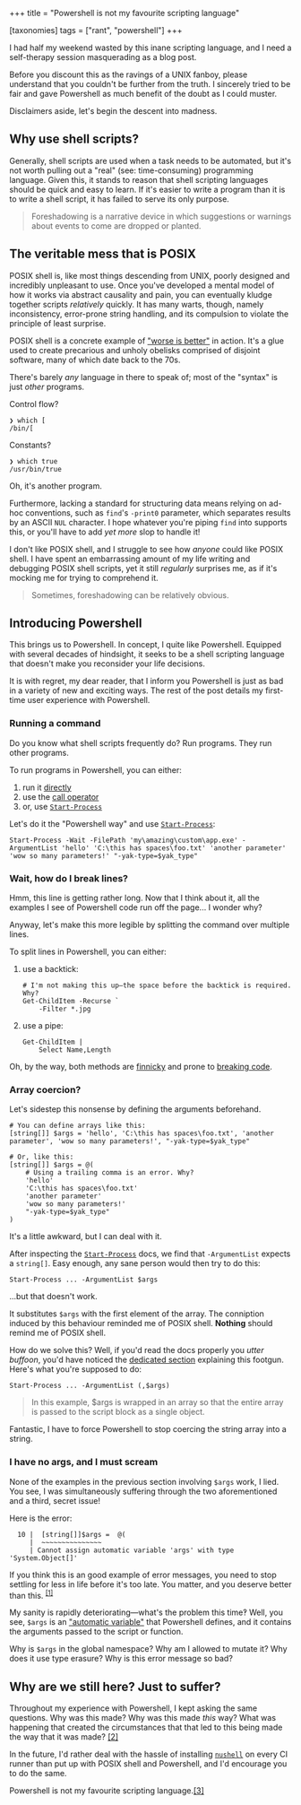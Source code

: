 +++
title = "Powershell is not my favourite scripting language"

[taxonomies]
tags = ["rant", "powershell"]
+++

I had half my weekend wasted by this inane scripting language, and I need a
self-therapy session masquerading as a blog post.

Before you discount this as the ravings of a UNIX fanboy, please understand that you couldn't
be further from the truth. I sincerely tried to be fair and gave Powershell as much benefit of the
doubt as I could muster.

Disclaimers aside, let's begin the descent into madness.

<!-- more -->

## Why use shell scripts?

Generally, shell scripts are used when a task needs to be automated, but it's not worth pulling out
a "real" (see: time-consuming) programming language. Given this, it stands to reason that shell scripting languages should
be quick and easy to learn. If it's easier to write a program
than it is to write a shell script, it has failed to serve its only purpose.

> Foreshadowing is a narrative device in which suggestions or warnings about events to come are dropped or planted.

## The veritable mess that is POSIX

POSIX shell is, like most things descending from UNIX, poorly designed and
incredibly unpleasant to use. Once you've developed a mental model of how it works via abstract
causality and pain, you can eventually kludge together scripts _relatively_ quickly. It has many warts, though, namely inconsistency, error-prone string handling, and its
compulsion to violate the principle of least surprise.

POSIX shell is a concrete example of ["worse is better"] in action. It's a glue used to create
precarious and unholy obelisks comprised of disjoint software, many of which date back to the 70s.

There's barely _any_ language in there to speak of; most of the "syntax" is just _other_ programs.

Control flow?

```
❯ which [
/bin/[
```

Constants?
```
❯ which true
/usr/bin/true
```

Oh, it's another program.

Furthermore, lacking a standard for structuring data means relying on ad-hoc conventions, such as
`find`'s `-print0` parameter, which separates results by an ASCII `NUL` character. I hope
whatever you're piping `find` into supports this, or you'll have to add _yet more_ slop
to handle it!

I don't like POSIX shell, and I struggle to see how _anyone_ could like POSIX shell.
I have spent an embarrassing amount of my life writing and
debugging POSIX shell scripts, yet it still _regularly_ surprises me, as if it's mocking me for
trying to comprehend it.

> Sometimes, foreshadowing can be relatively obvious.

## Introducing Powershell

This brings us to Powershell. In concept, I quite like Powershell. Equipped with several
decades of hindsight, it seeks to be a shell scripting language that doesn't make you reconsider your
life decisions.

It is with regret, my dear reader, that I inform you Powershell is just as bad in a variety of new and exciting ways.
The rest of the post details my first-time user experience with Powershell.

### Running a command

Do you know what shell scripts frequently do? Run programs. They run other programs.

To run programs in Powershell, you can either:

1) run it [directly](https://learn.microsoft.com/en-us/powershell/scripting/learn/shell/running-commands?view=powershell-7.4#running-native-commands)
2) use the [call operator](https://learn.microsoft.com/en-us/powershell/module/microsoft.powershell.core/about/about_operators?view=powershell-7.4#call-operator-)
3) or, use [`Start-Process`]

Let's do it the "Powershell way" and use [`Start-Process`]:

```pwsh
Start-Process -Wait -FilePath 'my\amazing\custom\app.exe' -ArgumentList 'hello' 'C:\this has spaces\foo.txt' 'another parameter' 'wow so many parameters!' "-yak-type=$yak_type"
```

### Wait, how do I break lines?

Hmm, this line is getting rather long. Now that I think about it, all the examples I see of Powershell code run off the page... I wonder why?

Anyway, let's make this more legible by splitting the command over multiple lines.

To split lines in Powershell, you can either:

1) use a backtick:
    ```pwsh
    # I'm not making this up—the space before the backtick is required. Why?
    Get-ChildItem -Recurse `
        -Filter *.jpg
    ```
2) use a pipe:
    ```pwsh
    Get-ChildItem |
        Select Name,Length
    ```

Oh, by the way, both methods are [finnicky](https://stackoverflow.com/a/53575932) and prone to [breaking code](https://devblogs.microsoft.com/scripting/powershell-code-breaks-break-line-not-code/).

### Array coercion?

Let's sidestep this nonsense by defining the arguments beforehand.

```pwsh
# You can define arrays like this:
[string[]] $args = 'hello', 'C:\this has spaces\foo.txt', 'another parameter', 'wow so many parameters!', "-yak-type=$yak_type"

# Or, like this:
[string[]] $args = @(
    # Using a trailing comma is an error. Why?
    'hello'
    'C:\this has spaces\foo.txt'
    'another parameter'
    'wow so many parameters!'
    "-yak-type=$yak_type"
)
```

It's a little awkward, but I can deal with it.

After inspecting the [`Start-Process`] docs, we find that  `-ArgumentList` expects a `string[]`. Easy enough, any sane person would then try to do this:

```pwsh
Start-Process ... -ArgumentList $args
```

...but that doesn't work.

It substitutes `$args` with the first element of the array. The conniption induced by this behaviour
reminded me of POSIX shell. **Nothing** should remind me of POSIX shell.

How do we solve this? Well, if you'd read the docs properly you _utter buffoon_, you'd have noticed the [dedicated section](https://learn.microsoft.com/en-us/powershell/module/microsoft.powershell.core/about/about_splatting?view=powershell-7.4#using-the-argumentlist-parameter) explaining this footgun. Here's what you're supposed to do:

```pwsh
Start-Process ... -ArgumentList (,$args)
```

> In this example, $args is wrapped in an array so that the entire array is passed to the script block as a single object.

Fantastic, I have to force Powershell to stop coercing the string array into a string.

### I have no args, and I must scream

None of the examples in the previous section involving `$args` work, I lied.
You see, I was simultaneously suffering through the two aforementioned and a third, secret issue!

Here is the error:

```
  10 |  [string[]]$args =  @(
     |  ~~~~~~~~~~~~~~~
     | Cannot assign automatic variable 'args' with type 'System.Object[]'
```

If you think this is an good example of error messages, you need to stop settling for less in life before it's too late. You matter, and you deserve better than this. <sup>[\[1\]]</sup>

My sanity is rapidly deteriorating—what's the problem this time‽ Well, you see, `$args` is an ["automatic variable"](https://learn.microsoft.com/en-us/powershell/module/microsoft.powershell.core/about/about_automatic_variables?view=powershell-7.4) that Powershell defines, and it contains the arguments passed to the script or function.

Why is `$args` in the global namespace? Why am I allowed to mutate it? Why does it use type erasure?
Why is this error message so bad?

## Why are we still here? Just to suffer?

Throughout my experience with Powershell, I kept asking the same questions. Why was this made?
Why was this made _this_ way? What was happening that created the circumstances that that led to this
being made the way that it was made? [\[2\]]

In the future, I'd rather deal with the hassle of installing [`nushell`](https://www.nushell.sh/) on
every CI runner than put up with POSIX shell and Powershell, and I'd encourage you to do the same.

Powershell is not my favourite scripting language.[\[3\]]

["worse is better"]: https://en.wikipedia.org/wiki/Worse_is_better
[`Start-Process`]: https://learn.microsoft.com/en-us/powershell/module/microsoft.powershell.management/start-process?view=powershell-7.4
[\[1\]]: https://youtube.com/clip/UgkxyeayQ81-ecG1lQPEL9NzBMjYE-vUOM85?si=U5aQdwM6iIDR7OQd
[\[2\]]: https://youtube.com/clip/UgkxZUlGRFYzFSMNqgPV54RjNEZWmxsPdMYO?si=Kx18qFwAg7rZH3zh
[\[3\]]: https://github.com/gco/xee/blob/4fa3a6d609dd72b8493e52a68f316f7a02903276/XeePhotoshopLoader.m#L108-L136C6
